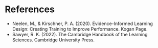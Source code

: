# References

* Neelen, M., & Kirschner, P. A. (2020). Evidence-Informed Learning Design: Creating Training to Improve Performance. Kogan Page.
* Sawyer, R. K. (2022). The Cambridge Handbook of the Learning Sciences. Cambridge University Press.
